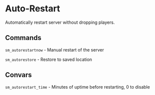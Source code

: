 # Auto-Restart
Automatically restart server without dropping players.

## Commands
`sm_autorestartnow` - Manual restart of the server

`sm_autorestore` - Restore to saved location

## Convars
`sm_autorestart_time` - Minutes of uptime before restarting, 0 to disable
